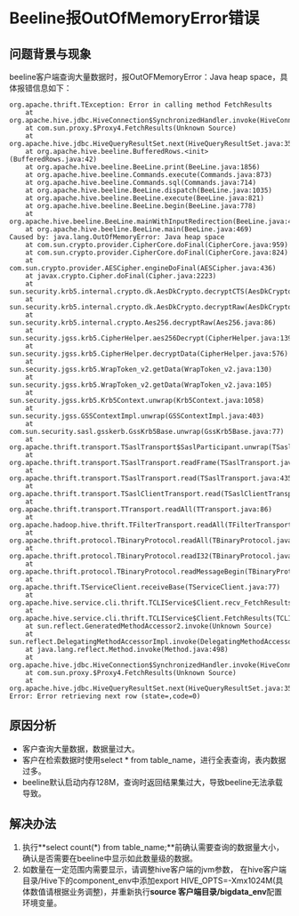 # Beeline报OutOfMemoryError错误<a name="ZH-CN_TOPIC_0210454013"></a>

## 问题背景与现象<a name="zh-cn_topic_0167275532_section1880842318311"></a>

beeline客户端查询大量数据时，报OutOFMemoryError：Java heap space，具体报错信息如下：

```
org.apache.thrift.TException: Error in calling method FetchResults
	at org.apache.hive.jdbc.HiveConnection$SynchronizedHandler.invoke(HiveConnection.java:1514)
	at com.sun.proxy.$Proxy4.FetchResults(Unknown Source)
	at org.apache.hive.jdbc.HiveQueryResultSet.next(HiveQueryResultSet.java:358)
	at org.apache.hive.beeline.BufferedRows.<init>(BufferedRows.java:42)
	at org.apache.hive.beeline.BeeLine.print(BeeLine.java:1856)
	at org.apache.hive.beeline.Commands.execute(Commands.java:873)
	at org.apache.hive.beeline.Commands.sql(Commands.java:714)
	at org.apache.hive.beeline.BeeLine.dispatch(BeeLine.java:1035)
	at org.apache.hive.beeline.BeeLine.execute(BeeLine.java:821)
	at org.apache.hive.beeline.BeeLine.begin(BeeLine.java:778)
	at org.apache.hive.beeline.BeeLine.mainWithInputRedirection(BeeLine.java:486)
	at org.apache.hive.beeline.BeeLine.main(BeeLine.java:469)
Caused by: java.lang.OutOfMemoryError: Java heap space
	at com.sun.crypto.provider.CipherCore.doFinal(CipherCore.java:959)
	at com.sun.crypto.provider.CipherCore.doFinal(CipherCore.java:824)
	at com.sun.crypto.provider.AESCipher.engineDoFinal(AESCipher.java:436)
	at javax.crypto.Cipher.doFinal(Cipher.java:2223)
	at sun.security.krb5.internal.crypto.dk.AesDkCrypto.decryptCTS(AesDkCrypto.java:414)
	at sun.security.krb5.internal.crypto.dk.AesDkCrypto.decryptRaw(AesDkCrypto.java:291)
	at sun.security.krb5.internal.crypto.Aes256.decryptRaw(Aes256.java:86)
	at sun.security.jgss.krb5.CipherHelper.aes256Decrypt(CipherHelper.java:1397)
	at sun.security.jgss.krb5.CipherHelper.decryptData(CipherHelper.java:576)
	at sun.security.jgss.krb5.WrapToken_v2.getData(WrapToken_v2.java:130)
	at sun.security.jgss.krb5.WrapToken_v2.getData(WrapToken_v2.java:105)
	at sun.security.jgss.krb5.Krb5Context.unwrap(Krb5Context.java:1058)
	at sun.security.jgss.GSSContextImpl.unwrap(GSSContextImpl.java:403)
	at com.sun.security.sasl.gsskerb.GssKrb5Base.unwrap(GssKrb5Base.java:77)
	at org.apache.thrift.transport.TSaslTransport$SaslParticipant.unwrap(TSaslTransport.java:559)
	at org.apache.thrift.transport.TSaslTransport.readFrame(TSaslTransport.java:462)
	at org.apache.thrift.transport.TSaslTransport.read(TSaslTransport.java:435)
	at org.apache.thrift.transport.TSaslClientTransport.read(TSaslClientTransport.java:37)
	at org.apache.thrift.transport.TTransport.readAll(TTransport.java:86)
	at org.apache.hadoop.hive.thrift.TFilterTransport.readAll(TFilterTransport.java:62)
	at org.apache.thrift.protocol.TBinaryProtocol.readAll(TBinaryProtocol.java:429)
	at org.apache.thrift.protocol.TBinaryProtocol.readI32(TBinaryProtocol.java:318)
	at org.apache.thrift.protocol.TBinaryProtocol.readMessageBegin(TBinaryProtocol.java:219)
	at org.apache.thrift.TServiceClient.receiveBase(TServiceClient.java:77)
	at org.apache.hive.service.cli.thrift.TCLIService$Client.recv_FetchResults(TCLIService.java:505)
	at org.apache.hive.service.cli.thrift.TCLIService$Client.FetchResults(TCLIService.java:492)
	at sun.reflect.GeneratedMethodAccessor2.invoke(Unknown Source)
	at sun.reflect.DelegatingMethodAccessorImpl.invoke(DelegatingMethodAccessorImpl.java:43)
	at java.lang.reflect.Method.invoke(Method.java:498)
	at org.apache.hive.jdbc.HiveConnection$SynchronizedHandler.invoke(HiveConnection.java:1506)
	at com.sun.proxy.$Proxy4.FetchResults(Unknown Source)
	at org.apache.hive.jdbc.HiveQueryResultSet.next(HiveQueryResultSet.java:358)
Error: Error retrieving next row (state=,code=0)
```

## 原因分析<a name="zh-cn_topic_0167275532_section538710503012"></a>

-   客户查询大量数据，数据量过大。
-   客户在检索数据时使用select \* from table\_name，进行全表查询，表内数据过多。
-   beeline默认启动内存128M，查询时返回结果集过大，导致beeline无法承载导致。

## 解决办法<a name="zh-cn_topic_0167275532_section373872513569"></a>

1.  执行**select count\(\*\) from table\_name;**前确认需要查询的数据量大小，确认是否需要在beeline中显示如此数量级的数据。
2.  如数量在一定范围内需要显示，请调整hive客户端的jvm参数， 在hive客户端目录/Hive下的component\_env中添加export HIVE\_OPTS=-Xmx1024M\(具体数值请根据业务调整\)，并重新执行**source 客户端目录/bigdata\_env**配置环境变量。

